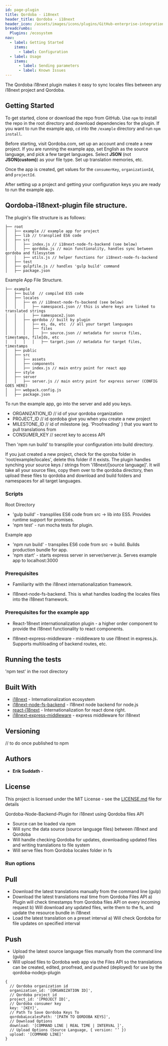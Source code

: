 ```yaml
---
id: page-plugin
title: Qordoba - i18next
header_title: Qordoba - i18next
header_icon: /assets/images/icons/plugins/GitHub-enterprise-integration.png
breadcrumbs:
  Plugins: /ecosystem
nav:
  - label: Getting Started
    items:
      - label: Configuration
  - label: Usage
    items:
      - label: Sending parameters
      - label: Known Issues
---
```


The Qordoba i18next plugin makes it easy to sync locales files between any i18next project and Qordoba.

## Getting Started

To get started, clone or download the repo from GitHub. Use `npm` to install the repo in the root directory and download dependencies for the plugin. If you want to run the example app, `cd` into the `/example` directory and run `npm install`.

Before starting, visit Qordoba.com, set up an account and create a new project. If you are running the example app, set English as the source language, and pick a few target languages. Select **JSON** (not **JSON(custom)**) as your file type. Set up translation memories, etc. 

Once the app is created, get values for the `consumerKey`, `organizationId`, and `projectId`.

After setting up a project and getting your configuration keys you are ready to run the example app.

## Qordoba-i18next-plugin file structure.
The plugin's file structure is as follows:

```
├── root
│   ├── example // example app for project
│   ├── lib // transplied ES6 code
│   ├── src
│   │   ├── index.js // i18next-node-fs-backend (see below)
│   │   ├── qordoba.js // main functionality, handles sync between qordoba and filesystem
│   │   ├── utils.js // helper functions for i18next-node-fs-backend
│   ├── test
│   ├── gulpfile.js // handles 'gulp build' command
│   ├── package.json
```

Example App File Structure.

```
├── example
│   ├── build  // compiled ES5 code
│   ├── locales
│   │   ├── en // i18next-node-fs-backend (see below)
│   │   │   ├── namespace1.json // this is where keys are linked to translated strings
│   │   │   ├── namespace2.json
│   │   ├── qordoba // built by plugin
│   │   │   ├── es, da, etc  // all your target languages
│   │   │   ├── files
│   │   │   │   ├── source.json // metadata for source files, timestamps, fileIds, etc
│   │   │   │   ├── target.json // metadata for target files, timestamps
│   ├── public
│   ├── src
│   │   ├── assets
│   │   ├── components
│   │   ├── index.js // main entry point for react app
│   ├── style
│   ├── server
│   │   ├── server.js // main entry point for express server (CONFIG GOES HERE)
│   ├── webpack.config.js
│   ├── package.json
```

To run the example app, go into the server and add you keys.
- ORGANIZATION_ID // id of your qordoba organization
- PROJECT_ID // id qordoba give you when you create a new project
- MILESTONE_ID // id of milestone (eg. 'Proofreading' ) that you want to pull translations from
- CONSUMER_KEY // secret key to access API
	
Then 'npm run build' to transplile your configuration into build directory.

If you just created a new project, check for the qoroba folder in 'root/example/locales', delete this folder if it exists. The plugin handles synching your source keys / strings from 'i18next/[source language]'. It will take all your source files, copy them over to the qordoba directory, then upload these files to qordoba and download and build folders and namespaces for all target languages.

### Scripts

Root Directory
- 'gulp build' - transpliles ES6 code from src -> lib into ES5. Provides runtime support for promises.
- 'npm test' - run mocha tests for plugin.

Example app
- 'npm run build' - transpiles ES6 code from src -> build. Builds production bundle for app.
- 'npm start' - starts express server in server/server.js. Serves example app to localhost:3000

### Prerequisites

- Familiarity with the i18next internationalization framework.

- I18next-node-fs-backend. This is what handles loading the locales files into the i18next framework. 

### Prerequisites for the example app

- React-18next internationalization plugin - a higher order component to provide the i18next functionality to react components.

- I18next-express-middleware - middleware to use i18next in express.js. Supports multiloading of backend routes, etc.

## Running the tests

'npm test' in the root directory

## Built With

* [i18next](http://i18next.com/) - Internationalization ecosystem
* [i18next-node-fs-backend](https://github.com/i18next/i18next-node-fs-backend/) - I18next node backend for node.js
* [react-i18next](https://github.com/i18next/react-i18next) - Internationalization for react done right.
* [i18next-express-middleware](https://github.com/i18next/i18next-express-middleware) - express middleware for i18next


## Versioning

// to do once published to npm

## Authors

* **Erik Suddath** -

## License

This project is licensed under the MIT License - see the [LICENSE.md](LICENSE.md) file for details


Qordoba-Node-Backend-Plugin for i18next using Qordoba files API
  * Source can be loaded via npm
  * Will sync the data source (source language files) between i18next and Qordoba
  * Will handle checking Qordoba for updates, downloading updated files and writing translations to file system
  * Will serve files from Qordoba locales folder in fs
  
### Run options

## Pull 
  * Download the latest translations manually from the command line (gulp)
  * Download the latest translations real time from Qordoba Files API
  a) Plugin will check timestamps from Qordoba files API on every incoming request 
  b) Will download any updated files, write them to the fs, and update the resource bundle in i18next
  * Load the latest translation on a preset interval
  a) Will check Qordoba for file updates on specified interval

## Push
  * Upload the latest source language files manually from the command line (gulp)
  * Will upload files to Qordoba web app via the Files API so the translations can be created, edited, proofread, and pushed (deployed) for use by the qordoba-nodejs-plugin 

```
{
  // Qordoba organization id
  organization_id: '[ORGANIZATION ID]',
  // Qordoba project id
  project_id: '[PROJECT ID]',
  // Qordoba consumer key
  key: '[KEY]',
  // Path To Save Qordoba Keys To
  qordobaLocalesPath: '[PATH TO QORDOBA KEYS]',
  // Download Options
  download: '[COMMAND LINE | REAL TIME | INTERVAL ]',
  // Upload Options (Source Language, { version: ‘’ })
  upload: '[COMMAND LINE]'
}
```
